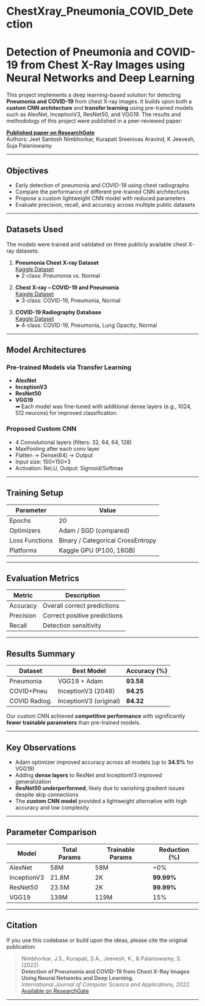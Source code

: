 # ChestXray_Pneumonia_COVID_Detection

#  Detection of Pneumonia and COVID-19 from Chest X-Ray Images using Neural Networks and Deep Learning

This project implements a deep learning-based solution for detecting **Pneumonia and COVID-19** from chest X-ray images. It builds upon both a **custom CNN architecture** and **transfer learning** using pre-trained models such as AlexNet, InceptionV3, ResNet50, and VGG19. The results and methodology of this project were published in a peer-reviewed paper:

 **[Published paper on ResearchGate](https://www.researchgate.net/publication/364821917_Detection_of_Pneumonia_and_COVID-19_from_Chest_X-Ray_Images_Using_Neural_Networks_and_Deep_Learning)**  
 Authors: Jeet Santosh Nimbhorkar, Kurapati Sreenivas Aravind, K Jeevesh, Suja Palaniswamy

---

##  Objectives

- Early detection of pneumonia and COVID-19 using chest radiographs
- Compare the performance of different pre-trained CNN architectures
- Propose a custom lightweight CNN model with reduced parameters
- Evaluate precision, recall, and accuracy across multiple public datasets

---

##  Datasets Used

The models were trained and validated on three publicly available chest X-ray datasets:

1. **Pneumonia Chest X-ray Dataset**  
    [Kaggle Dataset](https://www.kaggle.com/paultimothymooney/chest-xray-pneumonia)  
   ➤ 2-class: Pneumonia vs. Normal

2. **Chest X-ray – COVID-19 and Pneumonia**  
    [Kaggle Dataset](https://www.kaggle.com/prashant268/chest-xray-covid19-pneumonia)  
   ➤ 3-class: COVID-19, Pneumonia, Normal

3. **COVID-19 Radiography Database**  
    [Kaggle Dataset](https://www.kaggle.com/tawsifurrahman/covid19-radiography-database)  
   ➤ 4-class: COVID-19, Pneumonia, Lung Opacity, Normal

---

##  Model Architectures

###  Pre-trained Models via Transfer Learning
- **AlexNet**  
- **InceptionV3**  
- **ResNet50**  
- **VGG19**  
➡ Each model was fine-tuned with additional dense layers (e.g., 1024, 512 neurons) for improved classification.

###  Proposed Custom CNN
- 4 Convolutional layers (filters: 32, 64, 64, 128)
- MaxPooling after each conv layer
- Flatten → Dense(64) → Output
- Input size: 150×150×3
- Activation: ReLU, Output: Sigmoid/Softmax

---

##  Training Setup

| Parameter        | Value                         |
|------------------|-------------------------------|
| Epochs           | 20                            |
| Optimizers       | Adam / SGD (compared)         |
| Loss Functions   | Binary / Categorical CrossEntropy |
| Platforms        | Kaggle GPU (P100, 16GB)       |

---

##  Evaluation Metrics

| Metric     | Description                       |
|------------|-----------------------------------|
| Accuracy   | Overall correct predictions       |
| Precision  | Correct positive predictions      |
| Recall     | Detection sensitivity             |

---

##  Results Summary

| Dataset      | Best Model            | Accuracy (%) |
|--------------|-----------------------|--------------|
| Pneumonia    | VGG19 + Adam          | **93.58**    |
| COVID+Pneu   | InceptionV3 (2048)    | **94.25**    |
| COVID Radiog.| InceptionV3 (original)| **84.32**    |

Our custom CNN achieved **competitive performance** with significantly **fewer trainable parameters** than pre-trained models.

---

## Key Observations

- Adam optimizer improved accuracy across all models (up to **34.5%** for VGG19)
- Adding **dense layers** to ResNet and InceptionV3 improved generalization
- **ResNet50 underperformed**, likely due to vanishing gradient issues despite skip connections
- The **custom CNN model** provided a lightweight alternative with high accuracy and low complexity

---

## Parameter Comparison

| Model      | Total Params | Trainable Params | Reduction (%) |
|------------|--------------|------------------|----------------|
| AlexNet    | 58M          | 58M              | ~0%            |
| InceptionV3| 21.8M        | 2K               | **99.99%**     |
| ResNet50   | 23.5M        | 2K               | **99.99%**     |
| VGG19      | 139M         | 119M             | 15%            |

---

## Citation

If you use this codebase or build upon the ideas, please cite the original publication:

> Nimbhorkar, J.S., Kurapati, S.A., Jeevesh, K., & Palaniswamy, S. (2022).  
> **Detection of Pneumonia and COVID-19 from Chest X-Ray Images Using Neural Networks and Deep Learning.**  
> *International Journal of Computer Science and Applications, 2022.*  
> [Available on ResearchGate](https://www.researchgate.net/publication/364821917_Detection_of_Pneumonia_and_COVID-19_from_Chest_X-Ray_Images_Using_Neural_Networks_and_Deep_Learning)

---

